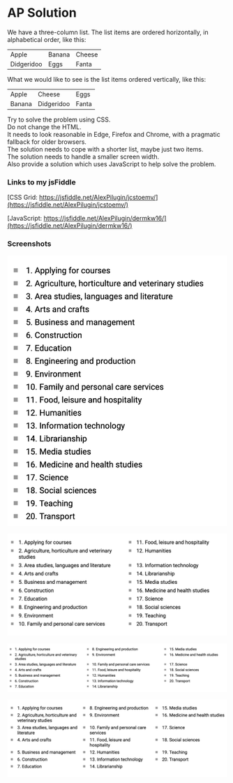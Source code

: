 # AP Solution

We have a three-column list. The list items are ordered horizontally, in alphabetical order, like this:

<table>
  <tr>
    <td>Apple</td>
    <td>Banana</td> 
    <td>Cheese</td>
  </tr>
  <tr>
    <td>Didgeridoo</td>
    <td>Eggs</td> 
    <td>Fanta</td>
  </tr>
</table>     

What we would like to see is the list items ordered vertically, like this:       

<table>
  <tr>
    <td>Apple</td>
    <td>Cheese</td> 
    <td>Eggs</td>
  </tr>
  <tr>
    <td>Banana</td>
    <td>Didgeridoo</td> 
    <td>Fanta</td>
  </tr>
</table>

Try to solve the problem using CSS.    
Do not change the HTML.     
It needs to look reasonable in Edge, Firefox and Chrome, with a pragmatic fallback for older browsers.     
The solution needs to cope with a shorter list, maybe just two items.     
The solution needs to handle a smaller screen width.     
Also provide a solution which uses JavaScript to help solve the problem.   

### Links to my jsFiddle

[CSS Grid: https://jsfiddle.net/AlexPilugin/jcstoemv/](https://jsfiddle.net/AlexPilugin/jcstoemv/)

[JavaScript: https://jsfiddle.net/AlexPilugin/dermkw16/](https://jsfiddle.net/AlexPilugin/dermkw16/)

### Screenshots

![Screenshot 1](https://github.com/alexpilugin/ap-responsive-list-with-columns/blob/main/screenshots/1-column.png "Screenshot 1")

![Screenshot 2](https://github.com/alexpilugin/ap-responsive-list-with-columns/blob/main/screenshots/2-columns.png "Screenshot 2")

![Screenshot 3](https://github.com/alexpilugin/ap-responsive-list-with-columns/blob/main/screenshots/3-columns-1.png "Screenshot 3")

![Screenshot 4](https://github.com/alexpilugin/ap-responsive-list-with-columns/blob/main/screenshots/3-columns-2.png "Screenshot 4")
